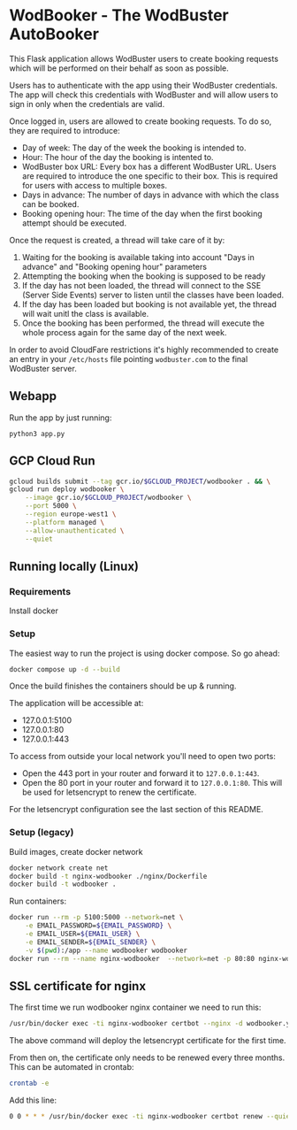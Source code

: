 # WodBooker - The WodBuster AutoBooker

This Flask application allows WodBuster users to create booking requests which will be performed on their behalf as soon as possible.

Users has to authenticate with the app using their WodBuster credentials. The app will check this credentials with WodBuster and will allow users to sign in only when the credentials are valid.

Once logged in, users are allowed to create booking requests. To do so, they are required to introduce:

* Day of week: The day of the week the booking is intended to.
* Hour: The hour of the day the booking is intented to.
* WodBuster box URL: Every box has a different WodBuster URL. Users are required to introduce the one specific to their box. This is required for users with access to multiple boxes.
* Days in advance: The number of days in advance with which the class can be booked.
* Booking opening hour: The time of the day when the first booking attempt should be executed. 

Once the request is created, a thread will take care of it by:

1. Waiting for the booking is available taking into account "Days in advance" and "Booking opening hour" parameters
2. Attempting the booking when the booking is supposed to be ready
3. If the day has not been loaded, the thread will connect to the SSE (Server Side Events) server to listen until the classes have been loaded.
4. If the day has been loaded but booking is not available yet, the thread will wait unitl the class is available. 
5. Once the booking has been performed, the thread will execute the whole process again for the same day of the next week.

In order to avoid CloudFare restrictions it's highly recommended to create an entry in your `/etc/hosts` file pointing `wodbuster.com` to the final WodBuster server.

## Webapp
Run the app by just running:

```
python3 app.py
```

## GCP Cloud Run

```bash
gcloud builds submit --tag gcr.io/$GCLOUD_PROJECT/wodbooker . && \
gcloud run deploy wodbooker \
    --image gcr.io/$GCLOUD_PROJECT/wodbooker \
    --port 5000 \
    --region europe-west1 \
    --platform managed \
    --allow-unauthenticated \
    --quiet
```

## Running locally (Linux)

### Requirements

Install docker

### Setup

The easiest way to run the project is using docker compose. So go ahead:

```bash
docker compose up -d --build
```

Once the build finishes the containers should be up & running.

The application will be accessible at:

- 127.0.0.1:5100
- 127.0.0.1:80
- 127.0.0.1:443

To access from outside your local network you'll need to open two ports:

- Open the 443 port in your router and forward it to `127.0.0.1:443`.
- Open the 80 port in your router and forward it to `127.0.0.1:80`. This will be used for letsencrypt to renew the certificate.

For the letsencrypt configuration see the last section of this README.

### Setup (legacy)

Build images, create docker network

```bash
docker network create net
docker build -t nginx-wodbooker ./nginx/Dockerfile
docker build -t wodbooker .
```

Run containers:

```bash
docker run --rm -p 5100:5000 --network=net \
    -e EMAIL_PASSWORD=${EMAIL_PASSWORD} \
    -e EMAIL_USER=${EMAIL_USER} \
    -e EMAIL_SENDER=${EMAIL_SENDER} \
    -v $(pwd):/app --name wodbooker wodbooker
docker run --rm --name nginx-wodbooker  --network=net -p 80:80 nginx-wodbooker
```

## SSL certificate for nginx

The first time we run wodbooker nginx container we need to run this:

```bash
/usr/bin/docker exec -ti nginx-wodbooker certbot --nginx -d wodbooker.yourdomain.com
```

The above command will deploy the letsencrypt certificate for the first time.

From then on, the certificate only needs to be renewed every three months. This can be automated in crontab:

```bash
crontab -e
```

Add this line:

```bash
0 0 * * * /usr/bin/docker exec -ti nginx-wodbooker certbot renew --quiet
```
